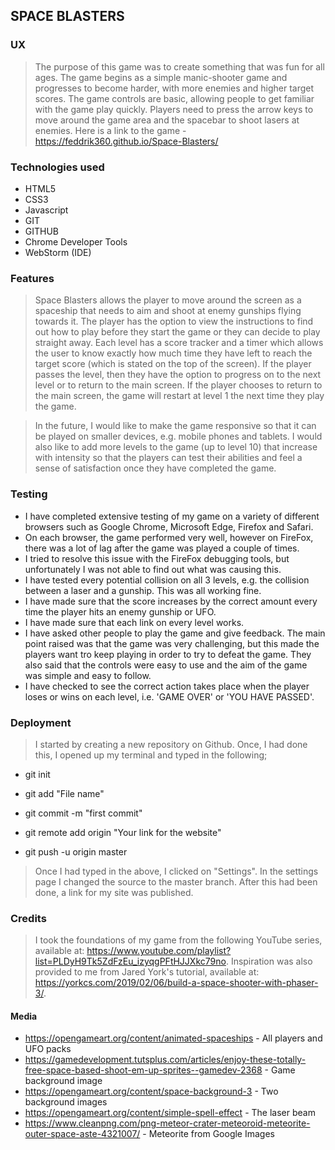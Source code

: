 ## SPACE BLASTERS
>
### UX 
> The purpose of this game was to create something that was fun
>for all ages. The game begins as a simple manic-shooter game and progresses to become harder, with more enemies and higher target scores.
>The game controls are basic, allowing people to get familiar with the game play quickly.
>Players need to press the arrow keys to move around the game area and the spacebar to shoot lasers at enemies.
>Here is a link to the game - https://feddrik360.github.io/Space-Blasters/
### Technologies used
- HTML5
- CSS3
- Javascript
- GIT
- GITHUB
- Chrome Developer Tools
- WebStorm (IDE)

### Features
> Space Blasters allows the player to move around the screen as a spaceship that needs to aim and shoot at enemy gunships flying towards it. 
>The player has the option to view the instructions to find out how to play before they start the game or 
>they can decide to play straight away. Each level has a score tracker and a
>timer which allows the user to know exactly how much time they have left to reach the 
>target score (which is stated on the top of the screen). If the player passes
>the level, then they have the option to progress on to the next level or to return to the main screen. If the player
>chooses to return to the main screen, the game will restart at level 1 the next time they play the game.

> In the future, I would like to make the game responsive so that it can be played on
> smaller devices, e.g. mobile phones and tablets. I would also like to add more levels to the game (up to level 10)
>that increase with intensity so that
>the players can test their abilities and feel a sense of satisfaction once they have completed the game.  


### Testing
- I have completed extensive testing of my game on a variety of different browsers such as Google Chrome,
Microsoft Edge, Firefox and Safari.
- On each browser, the game performed very
well, however on FireFox, there was a lot of lag after the game was played a couple of times.
- I tried to resolve this issue with the 
FireFox debugging tools, but unfortunately I was not able to find out what was causing this.
- I have tested every potential collision on all 3 levels, e.g. the collision between a laser and a gunship. This was all working fine.
- I have made sure that the score increases by the correct amount every time the player hits an enemy gunship or UFO. 
- I have made sure that each link on every level works.
- I have asked other people to play the game and give feedback. The main point raised was that the game
was very challenging, but this made the players want tro keep playing in order to try to defeat the game. They also said
that the controls were easy to use and the aim of the game was simple and easy to follow.
- I have checked to see the correct action takes place when the player loses or wins on each level, i.e. 'GAME OVER' or 'YOU HAVE PASSED'.

### Deployment
> I started by creating a new repository on Github. Once, I had done this, I opened up my terminal and typed in the following;

- git init

- git add "File name"

- git commit -m "first commit"

- git remote add origin "Your link for the website"

- git push -u origin master

> Once I had typed in the above, I clicked on "Settings". In the settings page I changed the source to the 
> master branch. After this had been done, a link for my site was published.
>
### Credits
> I took the foundations of my game from the following YouTube series, available at: https://www.youtube.com/playlist?list=PLDyH9Tk5ZdFzEu_izyqgPFtHJJXkc79no.
> Inspiration was also provided to me from Jared York's tutorial, available at: https://yorkcs.com/2019/02/06/build-a-space-shooter-with-phaser-3/.
>
#### Media 
- https://opengameart.org/content/animated-spaceships - All players and UFO packs
- https://gamedevelopment.tutsplus.com/articles/enjoy-these-totally-free-space-based-shoot-em-up-sprites--gamedev-2368 - Game background image
- https://opengameart.org/content/space-background-3 - Two background images
- https://opengameart.org/content/simple-spell-effect - The laser beam
- https://www.cleanpng.com/png-meteor-crater-meteoroid-meteorite-outer-space-aste-4321007/ - Meteorite from Google Images